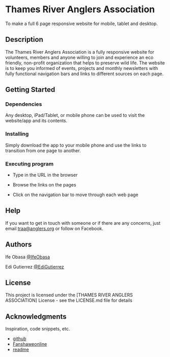 # Thames River Anglers Association

To make a full 6 page responsive website for mobile, tablet and desktop. 

## Description

The Thames River Anglers Association is a fully responsive website for volunteers, members and anyone willing to join and experience an eco friendly, non-profit organization that helps to preserve wild life. The website is to keep you informed of events, projects and monthly newsletters with fully functional navigation bars and links to different sources on each page.  

## Getting Started

### Dependencies

Any desktop, iPad/Tablet, or mobile phone can be used to visit the website/app and its contents.

### Installing

Simply download the app to your mobile phone and use the links to transition from one page to another.

### Executing program

* Type in the URL in the browser

* Browse the links on the pages

* Click on the navigation bar to move through each web page

## Help

If you want to get in touch with someone or if there are any concerns, just email traa@anglers.org or follow on Facebook. 

## Authors

Ife Obasa 
[@IfeObasa](https://www.fanshaweonline.ca)

Edi Gutierrez
[@EdiGutierrez](https://www.fanshaweonline.ca/d2l/lp/profile/profile_edit.d2l?ou=947337)

## License

This project is licensed under the [THAMES RIVER ANGLERS ASSOCIATION] License - see the LICENSE.md file for details

## Acknowledgments

Inspiration, code snippets, etc.
* [github](https://github.com/matiassingers/awesome-readme)
* [Fanshaweonline](https://www.fanshaweonline.ca/d2l/home/947337)
* [readme](https://gist.githubusercontent.com/DomPizzie/7a5ff55ffa9081f2de27c315f5018afc/raw/d59043abbb123089ad6602aba571121b71d91d7f/README-Template.md)
